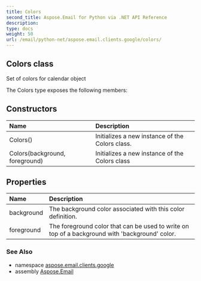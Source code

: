 ```yaml
---
title: Colors
second_title: Aspose.Email for Python via .NET API Reference
description: 
type: docs
weight: 50
url: /email/python-net/aspose.email.clients.google/colors/
---
```


## Colors class

Set of colors for calendar object

The Colors type exposes the following members:
## Constructors
| Name | Description |
| :- | :- |
|Colors()|Initializes a new instance of the Colors class.|
|Colors(background, foreground)|Initializes a new instance of the Colors class|
## Properties
| Name | Description |
| :- | :- |
|background|The background color associated with this color definition.|
|foreground|The foreground color that can be used to write on top of a background with 'background' color.|

### See Also

* namespace [aspose.email.clients.google](/email/python-net/aspose.email.clients.google/)
* assembly [Aspose.Email](/slides/python-net/)

